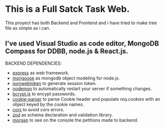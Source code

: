 # This is a Full Satck Task Web.
This proyect has both Backend and Frontend and i have tried to make tree file as simple as i can.

## I've used **Visual Studio** as code editor, **MongoDB** Compass for DDBB, **node.js** & **React.js**.

BACKEND DEPENDENCIES:
- [express](https://expressjs.com/) as web framework.
- [mongoose](https://mongoosejs.com/) as mongodb object modeling for node.js.
- [jsonwebtoken](https://github.com/auth0/node-jsonwebtoken#readme) to generate session token.
- [nodemon](https://nodemon.io/) to automatically restart your server if something changes.
- [bcrypt.js](https://github.com/dcodeIO/bcrypt.js#readme) to encypt passwords.
- [cookie-parser](https://github.com/expressjs/cookie-parser#readme) to parse Cookie header and populate _req.cookies_ with an object keyed by the cookie names.
- [cors](https://github.com/expressjs/cors#readme) to avoid _cors_ errors.
- [zod](https://zod.dev/) as schema declaration and validation library.
- [morgan](https://github.com/expressjs/morgan#readme) to see on the console the petitions made to backend.
